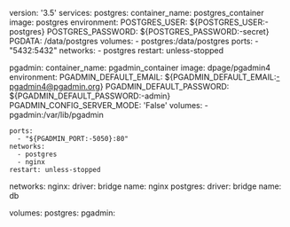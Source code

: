 version: '3.5'
services:
  postgres:
    container_name: postgres_container
    image: postgres
    environment:
      POSTGRES_USER: ${POSTGRES_USER:-postgres}
      POSTGRES_PASSWORD: ${POSTGRES_PASSWORD:-secret}
      PGDATA: /data/postgres
    volumes:
       - postgres:/data/postgres
    ports:
      - "5432:5432"
    networks:
      - postgres
    restart: unless-stopped

  pgadmin:
    container_name: pgadmin_container
    image: dpage/pgadmin4
    environment:
      PGADMIN_DEFAULT_EMAIL: ${PGADMIN_DEFAULT_EMAIL:-pgadmin4@pgadmin.org}
      PGADMIN_DEFAULT_PASSWORD: ${PGADMIN_DEFAULT_PASSWORD:-admin}
      PGADMIN_CONFIG_SERVER_MODE: 'False'
    volumes:
       - pgadmin:/var/lib/pgadmin

    ports:
      - "${PGADMIN_PORT:-5050}:80"
    networks:
      - postgres
      - nginx
    restart: unless-stopped

networks:
  nginx:
    driver: bridge
    name: nginx
  postgres:
    driver: bridge
    name: db

volumes:
    postgres:
    pgadmin:
